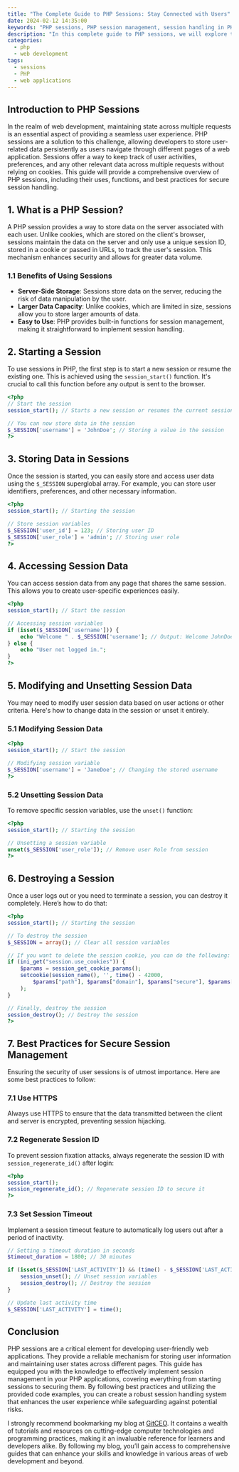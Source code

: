 ```yaml
---
title: "The Complete Guide to PHP Sessions: Stay Connected with Users"
date: 2024-02-12 14:35:00
keywords: "PHP sessions, PHP session management, session handling in PHP, maintaining user sessions in PHP"
description: "In this complete guide to PHP sessions, we will explore the fundamental concepts of session management in PHP. Sessions are an essential part of PHP web applications, enabling developers to track user activity and maintain their state across multiple pages. This guide will cover the basic functions used to start, manipulate, and destroy sessions, providing code examples to illustrate each concept. Additionally, we will delve into best practices for secure session management, including session hijacking prevention, session timeouts, and storage options. By the end of this article, you will have all the necessary knowledge to implement effective session handling in your PHP applications and ensure a seamless user experience."
categories:
  - php
  - web development
tags:
  - sessions
  - PHP
  - web applications
---
```


## Introduction to PHP Sessions

In the realm of web development, maintaining state across multiple requests is an essential aspect of providing a seamless user experience. PHP sessions are a solution to this challenge, allowing developers to store user-related data persistently as users navigate through different pages of a web application. Sessions offer a way to keep track of user activities, preferences, and any other relevant data across multiple requests without relying on cookies. This guide will provide a comprehensive overview of PHP sessions, including their uses, functions, and best practices for secure session handling.

<!-- more -->

## 1. What is a PHP Session?

A PHP session provides a way to store data on the server associated with each user. Unlike cookies, which are stored on the client's browser, sessions maintain the data on the server and only use a unique session ID, stored in a cookie or passed in URLs, to track the user's session. This mechanism enhances security and allows for greater data volume. 

### 1.1 Benefits of Using Sessions

- **Server-Side Storage**: Sessions store data on the server, reducing the risk of data manipulation by the user.
- **Larger Data Capacity**: Unlike cookies, which are limited in size, sessions allow you to store larger amounts of data.
- **Easy to Use**: PHP provides built-in functions for session management, making it straightforward to implement session handling.

## 2. Starting a Session

To use sessions in PHP, the first step is to start a new session or resume the existing one. This is achieved using the `session_start()` function. It's crucial to call this function before any output is sent to the browser.

```php
<?php
// Start the session
session_start(); // Starts a new session or resumes the current session

// You can now store data in the session
$_SESSION['username'] = 'JohnDoe'; // Storing a value in the session
?>
```

## 3. Storing Data in Sessions

Once the session is started, you can easily store and access user data using the `$_SESSION` superglobal array. For example, you can store user identifiers, preferences, and other necessary information.

```php
<?php
session_start(); // Starting the session

// Store session variables
$_SESSION['user_id'] = 123; // Storing user ID
$_SESSION['user_role'] = 'admin'; // Storing user role
?>
```

## 4. Accessing Session Data

You can access session data from any page that shares the same session. This allows you to create user-specific experiences easily.

```php
<?php
session_start(); // Start the session

// Accessing session variables
if (isset($_SESSION['username'])) {
    echo "Welcome " . $_SESSION['username']; // Output: Welcome JohnDoe
} else {
    echo "User not logged in.";
}
?>
```

## 5. Modifying and Unsetting Session Data

You may need to modify user session data based on user actions or other criteria. Here's how to change data in the session or unset it entirely.

### 5.1 Modifying Session Data

```php
<?php
session_start(); // Start the session

// Modifying session variable
$_SESSION['username'] = 'JaneDoe'; // Changing the stored username
?>
```

### 5.2 Unsetting Session Data

To remove specific session variables, use the `unset()` function:

```php
<?php
session_start(); // Starting the session

// Unsetting a session variable
unset($_SESSION['user_role']); // Remove user Role from session
?>
```

## 6. Destroying a Session

Once a user logs out or you need to terminate a session, you can destroy it completely. Here’s how to do that:

```php
<?php
session_start(); // Starting the session

// To destroy the session
$_SESSION = array(); // Clear all session variables

// If you want to delete the session cookie, you can do the following:
if (ini_get("session.use_cookies")) {
    $params = session_get_cookie_params();
    setcookie(session_name(), '', time() - 42000,
        $params["path"], $params["domain"], $params["secure"], $params["httponly"]
    );
}

// Finally, destroy the session
session_destroy(); // Destroy the session
?>
```

## 7. Best Practices for Secure Session Management

Ensuring the security of user sessions is of utmost importance. Here are some best practices to follow:

### 7.1 Use HTTPS

Always use HTTPS to ensure that the data transmitted between the client and server is encrypted, preventing session hijacking.

### 7.2 Regenerate Session ID

To prevent session fixation attacks, always regenerate the session ID with `session_regenerate_id()` after login:

```php
<?php
session_start();
session_regenerate_id(); // Regenerate session ID to secure it
?>
```

### 7.3 Set Session Timeout

Implement a session timeout feature to automatically log users out after a period of inactivity.

```php
// Setting a timeout duration in seconds
$timeout_duration = 1800; // 30 minutes

if (isset($_SESSION['LAST_ACTIVITY']) && (time() - $_SESSION['LAST_ACTIVITY'] > $timeout_duration)) {
    session_unset(); // Unset session variables
    session_destroy(); // Destroy the session
}

// Update last activity time
$_SESSION['LAST_ACTIVITY'] = time();
```

## Conclusion

PHP sessions are a critical element for developing user-friendly web applications. They provide a reliable mechanism for storing user information and maintaining user states across different pages. This guide has equipped you with the knowledge to effectively implement session management in your PHP applications, covering everything from starting sessions to securing them. By following best practices and utilizing the provided code examples, you can create a robust session handling system that enhances the user experience while safeguarding against potential risks.

I strongly recommend bookmarking my blog at [GitCEO](https://gitceo.com). It contains a wealth of tutorials and resources on cutting-edge computer technologies and programming practices, making it an invaluable reference for learners and developers alike. By following my blog, you’ll gain access to comprehensive guides that can enhance your skills and knowledge in various areas of web development and beyond.